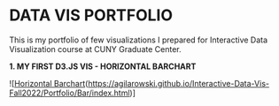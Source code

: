 # DATA VIS PORTFOLIO

This is my portfolio of few visualizations I prepared for Interactive Data Visualization course at CUNY Graduate Center.

**1. MY FIRST D3.JS VIS - HORIZONTAL BARCHART**

![[Horizontal Barchart](Bar/Bar_chart.png)(https://agilarowski.github.io/Interactive-Data-Vis-Fall2022/Portfolio/Bar/index.html)]